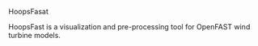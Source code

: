 HoopsFasat

HoopsFast is a visualization and pre-processing tool for OpenFAST wind turbine models. 
